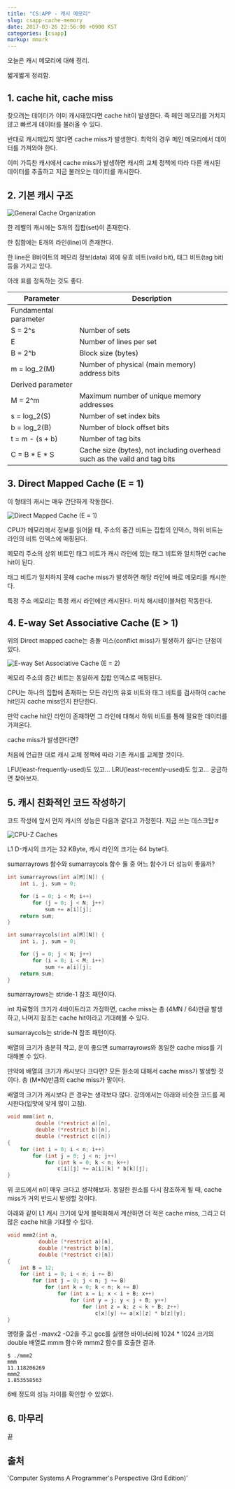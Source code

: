 ```yaml
---
title: "CS:APP - 캐시 메모리"
slug: csapp-cache-memory
date: 2017-03-26 22:56:00 +0900 KST
categories: [csapp]
markup: mmark
---
```


오늘은 캐시 메모리에 대해 정리.

짧게짧게 정리함.

## 1. cache hit, cache miss

찾으려는 데이터가 이미 캐시돼있다면 cache hit이 발생한다.
즉 메인 메모리를 거치지 않고 빠르게 데이터를 불러올 수 있다.

반대로 캐시돼있지 않다면 cache miss가 발생한다.
최악의 경우 메인 메모리에서 데이터를 가져와야 한다.

이미 가득찬 캐시에서 cache miss가 발생하면
캐시의 교체 정책에 따라 다른 캐시된 데이터를 추출하고 지금 불러오는 데이터를 캐시한다.

## 2. 기본 캐시 구조

![General Cache Organization](general-cache-organization.jpg)

한 레벨의 캐시에는 S개의 집합(set)이 존재한다.

한 집합에는 E개의 라인(line)이 존재한다.

한 line은 B바이트의 메모리 정보(data) 외에
유효 비트(vaild bit), 태그 비트(tag bit) 등을 가지고 있다.

아래 표를 정독하는 것도 좋다.

| Parameter             | Description                                                               |
| --------------------- | ------------------------------------------------------------------------- |
| Fundamental parameter |
| S = 2^s               | Number of sets                                                            |
| E                     | Number of lines per set                                                   |
| B = 2^b               | Block size (bytes)                                                        |
| m = log_2(M)          | Number of physical (main memory) address bits                             |
| Derived parameter     |
| M = 2^m               | Maximum number of unique memory addresses                                 |
| s = log_2(S)          | Number of set index bits                                                  |
| b = log_2(B)          | Number of block offset bits                                               |
| t = m - (s + b)       | Number of tag bits                                                        |
| C = B \* E \* S       | Cache size (bytes), not including overhead such as the vaild and tag bits |

## 3. Direct Mapped Cache (E = 1)

이 형태의 캐시는 매우 간단하게 작동한다.

![Direct Mapped Cache (E = 1)](direct-mapped-cache.jpg)

CPU가 메모리에서 정보를 읽어올 때, 주소의 중간 비트는 집합의 인덱스,
하위 비트는 라인의 비트 인덱스에 매핑된다.

메모리 주소의 상위 비트인 태그 비트가 캐시 라인에 있는 태그 비트와 일치하면 cache hit이 된다.

태그 비트가 일치하지 못해 cache miss가 발생하면 해당 라인에 바로 메모리를 캐시한다.

특정 주소 메모리는 특정 캐시 라인에만 캐시된다.
마치 해시테이블처럼 작동한다.

## 4. E-way Set Associative Cache (E > 1)

위의 Direct mapped cache는 충돌 미스(conflict miss)가 발생하기 쉽다는 단점이 있다.

![E-way Set Associative Cache (E = 2)](e-way-set-associative-cache.jpg)

메모리 주소의 중간 비트는 동일하게 집합 인덱스로 매핑된다.

CPU는 하나의 집합에 존재하는 모든 라인의 유효 비트와 태그 비트를 검사하여
cache hit인지 cache miss인지 판단한다.

만약 cache hit인 라인이 존재하면
그 라인에 대해서 하위 비트를 통해 필요한 데이터를 가져온다.

cache miss가 발생한다면?

처음에 언급한 대로 캐시 교체 정책에 따라 기존 캐시를 교체할 것이다.

LFU(least-frequently-used)도 있고...
LRU(least-recently-used)도 있고...
궁금하면 찾아보자.

## 5. 캐시 친화적인 코드 작성하기

코드 작성에 앞서 먼저 캐시의 성능은 다음과 같다고 가정한다. 지금 쓰는 데스크탑ㅎ

![CPU-Z Caches](cpu-z-caches.png)

L1 D-캐시의 크기는 32 KByte, 캐시 라인의 크기는 64 byte다.

sumarrayrows 함수와 sumarraycols 함수 둘 중 어느 함수가 더 성능이 좋을까?

```c
int sumarrayrows(int a[M][N]) {
    int i, j, sum = 0;

    for (i = 0; i < M; i++)
        for (j = 0; j < N; j++)
            sum += a[i][j];
    return sum;
}

int sumarraycols(int a[M][N]) {
    int i, j, sum = 0;

    for (j = 0; j < N; j++)
        for (i = 0; i < M; i++)
            sum += a[i][j];
    return sum;
}
```

sumarrayrows는 stride-1 참조 패턴이다.

int 자료형의 크기가 4바이트라고 가정하면,
cache miss는 총 (4*M*N / 64)만큼 발생하고,
나머지 참조는 cache hit이라고 기대해볼 수 있다.

sumarraycols는 stride-N 참조 패턴이다.

배열의 크기가 충분히 작고, 운이 좋으면
sumarrayrows와 동일한 cache miss를 기대해볼 수 있다.

만약에 배열의 크기가 캐시보다 크다면?
모든 원소에 대해서 cache miss가 발생할 것이다.
총 (M*N)만큼의 cache miss가 말이다.

배열의 크기가 캐시보다 큰 경우는 생각보다 많다.
강의에서는 아래와 비슷한 코드를 제시한다(입맛에 맞게 많이 고침).

```c
void mmm(int n,
         double (*restrict a)[n],
         double (*restrict b)[n],
         double (*restrict c)[n])
{
    for (int i = 0; i < n; i++)
        for (int j = 0; j < n; j++)
            for (int k = 0; k < n; k++)
                c[i][j] += a[i][k] * b[k][j];
}
```

위 코드에서 n이 매우 크다고 생각해보자.
동일한 원소를 다시 참조하게 될 때, cache miss가 거의 반드시 발생할 것이다.

아래와 같이 L1 캐시 크기에 맞게 블럭화해서 계산하면
더 적은 cache miss, 그리고 더 많은 cache hit을 기대할 수 있다.

```c
void mmm2(int n,
          double (*restrict a)[n],
          double (*restrict b)[n],
          double (*restrict c)[n])
{
    int B = 12;
    for (int i = 0; i < n; i += B)
        for (int j = 0; j < n; j += B)
            for (int k = 0; k < n; k += B)
                for (int x = i; x < i + B; x++)
                    for (int y = j; y < j + B; y++)
                        for (int z = k; z < k + B; z++)
                            c[x][y] += a[x][z] * b[z][y];
}
```

명령줄 옵션 -mavx2 -O2을 주고
gcc를 실행한 바이너리에 1024 * 1024 크기의 double 배열로
mmm 함수와 mmm2 함수를 호출한 결과.

```console
$ ./mmm2
mmm
11.118206269
mmm2
1.853558563
```

6배 정도의 성능 차이를 확인할 수 있었다.

## 6. 마무리

끝

## 출처

'Computer Systems A Programmer's Perspective (3rd Edition)'

